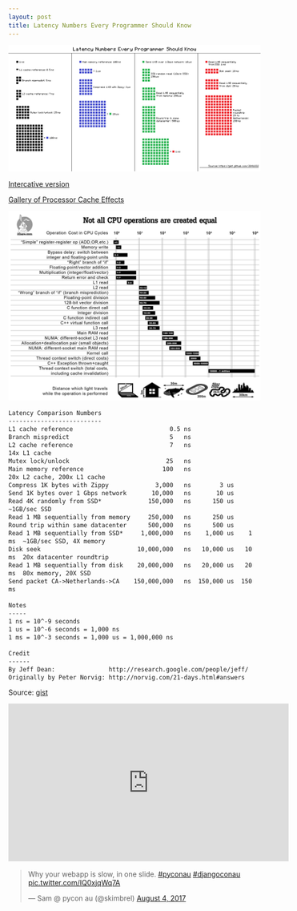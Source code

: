 ```yaml
---
layout: post
title: Latency Numbers Every Programmer Should Know
---
```


![](/assets/posts/latency-numbers-every-programmer-should-know/chart.png)

[Intercative version](https://people.eecs.berkeley.edu/~rcs/research/interactive_latency.html)



[Gallery of Processor Cache Effects](http://igoro.com/archive/gallery-of-processor-cache-effects/)

![](/assets/posts/latency-numbers-every-programmer-should-know/cpu-operations.png)


```
Latency Comparison Numbers
--------------------------
L1 cache reference                           0.5 ns
Branch mispredict                            5   ns
L2 cache reference                           7   ns                      14x L1 cache
Mutex lock/unlock                           25   ns
Main memory reference                      100   ns                      20x L2 cache, 200x L1 cache
Compress 1K bytes with Zippy             3,000   ns        3 us
Send 1K bytes over 1 Gbps network       10,000   ns       10 us
Read 4K randomly from SSD*             150,000   ns      150 us          ~1GB/sec SSD
Read 1 MB sequentially from memory     250,000   ns      250 us
Round trip within same datacenter      500,000   ns      500 us
Read 1 MB sequentially from SSD*     1,000,000   ns    1,000 us    1 ms  ~1GB/sec SSD, 4X memory
Disk seek                           10,000,000   ns   10,000 us   10 ms  20x datacenter roundtrip
Read 1 MB sequentially from disk    20,000,000   ns   20,000 us   20 ms  80x memory, 20X SSD
Send packet CA->Netherlands->CA    150,000,000   ns  150,000 us  150 ms

Notes
-----
1 ns = 10^-9 seconds
1 us = 10^-6 seconds = 1,000 ns
1 ms = 10^-3 seconds = 1,000 us = 1,000,000 ns

Credit
------
By Jeff Dean:               http://research.google.com/people/jeff/
Originally by Peter Norvig: http://norvig.com/21-days.html#answers

```

Source: [gist](https://gist.github.com/jboner/2841832)

<iframe width="560" height="315" src="https://www.youtube.com/embed/JEpsKnWZrJ8?rel=0?ecver=1" frameborder="0" allowfullscreen></iframe>

<blockquote class="twitter-tweet" data-conversation="none" data-lang="en"><p lang="en" dir="ltr">Why your webapp is slow, in one slide. <a href="https://twitter.com/hashtag/pyconau?src=hash">#pyconau</a> <a href="https://twitter.com/hashtag/djangoconau?src=hash">#djangoconau</a> <a href="https://t.co/IQ0xjqWq7A">pic.twitter.com/IQ0xjqWq7A</a></p>&mdash; Sam @ pycon au (@skimbrel) <a href="https://twitter.com/skimbrel/status/893337218101555200">August 4, 2017</a></blockquote>
<script async src="//platform.twitter.com/widgets.js" charset="utf-8"></script>




